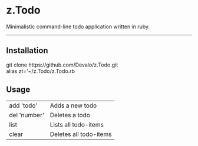 # z.Todo
Minimalistic command-line todo application written in ruby.

-------------------------------------------------
<h2>Installation</h2>
git clone https://github.com/Devalo/z.Todo.git<br>
alias zt='~/z.Todo/z.Todo.rb

<h2>Usage</h2>
<table>
<tr>
<td>add 'todo'</td>
<td>Adds a new todo</td>
</tr>
<tr>
<td>del 'number'</td>
<td>Deletes a todo</td>
</tr>
<tr>
<td>list</<td>
<td>Lists all todo-items</td>
</tr>
<tr>
<td>clear</td>
<td>Deletes all todo-items</td>
</tr>
</table>

